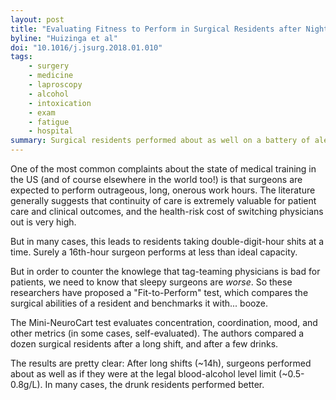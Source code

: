 ```yaml
---
layout: post
title: "Evaluating Fitness to Perform in Surgical Residents after Night Shifts and Alcohol Intoxication: The development of a “Fit-to-Perform” test"
byline: "Huizinga et al"
doi: "10.1016/j.jsurg.2018.01.010"
tags:
    - surgery
    - medicine
    - laproscopy
    - alcohol
    - intoxication
    - exam
    - fatigue
    - hospital
summary: Surgical residents performed about as well on a battery of alertness tests after 14 hour shifts as they did at the legal BAC limit.
---
```


One of the most common complaints about the state of medical training in the US (and of course elsewhere in the world too!) is that surgeons are expected to perform outrageous, long, onerous work hours. The literature generally suggests that continuity of care is extremely valuable for patient care and clinical outcomes, and the health-risk cost of switching physicians out is very high.

But in many cases, this leads to residents taking double-digit-hour shits at a time. Surely a 16th-hour surgeon performs at less than ideal capacity.

But in order to counter the knowlege that tag-teaming physicians is bad for patients, we need to know that sleepy surgeons are _worse_. So these researchers have proposed a "Fit-to-Perform" test, which compares the surgical abilities of a resident and benchmarks it with... booze.

The Mini-NeuroCart test evaluates concentration, coordination, mood, and other metrics (in some cases, self-evaluated). The authors compared a dozen surgical residents after a long shift, and after a few drinks.

The results are pretty clear: After long shifts (~14h), surgeons performed about as well as if they were at the legal blood-alcohol level limit (~0.5-0.8g/L). In many cases, the drunk residents performed better.
